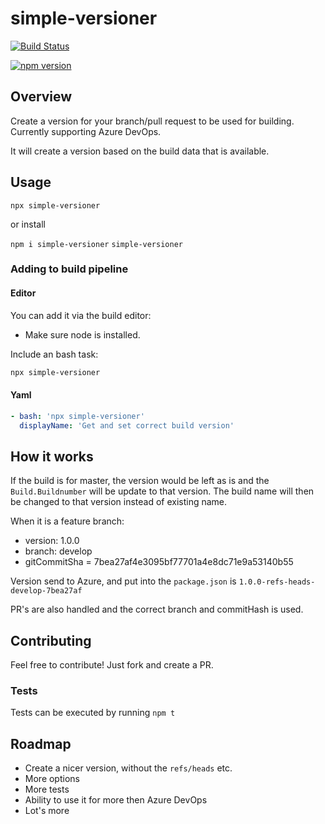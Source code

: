 # simple-versioner

[![Build Status](https://hvdb.visualstudio.com/simple-versioner/_apis/build/status/hvdb.simple-versioner?branchName=master)](https://hvdb.visualstudio.com/simple-versioner/_build/latest?definitionId=1&branchName=master)

[![npm version](https://badge.fury.io/js/simple-versioner.svg)](https://badge.fury.io/js/simple-versioner)

## Overview

Create a version for your branch/pull request to be used for building.  
Currently supporting Azure DevOps.

It will create a version based on the build data that is available.  

## Usage

`npx simple-versioner`

or install  

`npm i simple-versioner`
`simple-versioner`

### Adding to build pipeline

#### Editor

You can add it via the build editor:  
- Make sure node is installed.

Include an bash task: 
```bash
npx simple-versioner
```

#### Yaml

```yml
- bash: 'npx simple-versioner'
  displayName: 'Get and set correct build version'
```

## How it works

If the build is for master, the version would be left as is and the `Build.Buildnumber` will be update to that version. The build name will then be changed to that version instead of existing name.

When it is a feature branch:
- version: 1.0.0
- branch: develop
- gitCommitSha = 7bea27af4e3095bf77701a4e8dc71e9a53140b55

Version send to Azure, and put into the `package.json` is `1.0.0-refs-heads-develop-7bea27af`

PR's are also handled and the correct branch and commitHash is used.


## Contributing

Feel free to contribute! Just fork and create a PR.  

### Tests

Tests can be executed by running `npm t`  

## Roadmap

- Create a nicer version, without the `refs/heads` etc.
- More options
- More tests
- Ability to use it for more then Azure DevOps
- Lot's more

